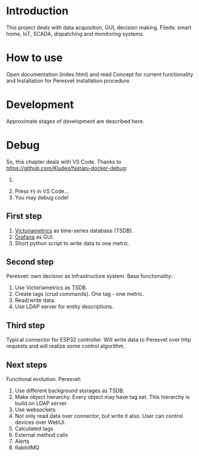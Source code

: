 # Introduction
This project deals with data acquisition, GUI, decision making.
Fileds: smart home, IoT, SCADA, dispatching and monitoring systems.
# How to use
Open documentation (index.html) and read Concept for current functionality and Installation for Peresvet installation procedure.
# Development
Approximate stages of development are described here.
# Debug
So, this chapter deals with VS Code.
Thanks to https://github.com/Kludex/fastapi-docker-debug:
1. ```$ docker-compose -f docker-compose.yml -f docker-compose.debug.yml up
2. Press `F5` in VS Code...
3. You may debug code!

## First step
1. [Victoriametrics](https://victoriametrics.com/) as time-series database (TSDB).
2. [Grafana](https://grafana.com/) as GUI.
3. Short python script to write data to one metric.
## Second step
Peresvet: own decision as infrastructure system.
Base functionality:
1. Use Victoriametrics as TSDB.
2. Create tags (crud commands). One tag - one metric.
3. Read/write data.
4. Use LDAP server for entity descriptions.
## Third step
Typical connector for ESP32 controller.
Will write data to Peresvet over http requests and will realize some control algorithm.
## Next steps
Functional evolution.
Peresvet:
1. Use different background storages as TSDB.
2. Make object hierarchy. Every object may have tag set.
   This hierarchy is build on LDAP server
3. Use websockets
4. Not only read data over connector, but write it also. User can control devices over WebUI.
5. Calculated tags
6. External method calls
7. Alerts
8. RabbitMQ

